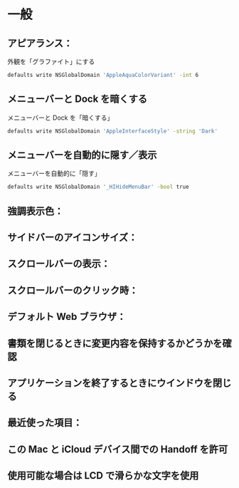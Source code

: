 一般
====

アピアランス：
-------------

外観を「グラファイト」にする

```sh
defaults write NSGlobalDomain 'AppleAquaColorVariant' -int 6
```

メニューバーと Dock を暗くする
------------------------------

メニューバーと Dock を「暗くする」

```sh
defaults write NSGlobalDomain 'AppleInterfaceStyle' -string 'Dark'
```

メニューバーを自動的に隠す／表示
--------------------------------

メニューバーを自動的に「隠す」

```sh
defaults write NSGlobalDomain '_HIHideMenuBar' -bool true
```

強調表示色：
-----------

サイドバーのアイコンサイズ：
---------------------------

スクロールバーの表示：
---------------------

スクロールバーのクリック時：
---------------------------

デフォルト Web ブラウザ：
------------------------

書類を閉じるときに変更内容を保持するかどうかを確認
--------------------------------------------------

アプリケーションを終了するときにウインドウを閉じる
--------------------------------------------------

最近使った項目：
---------------

この Mac と iCloud デバイス間での Handoff を許可
------------------------------------------------

使用可能な場合は LCD で滑らかな文字を使用
-----------------------------------------

